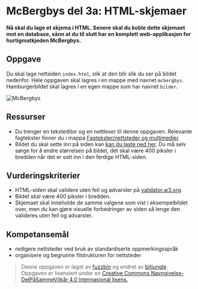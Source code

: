 McBergbys del 3a: HTML-skjemaer
==============================
**Nå skal du lage et skjema i HTML. Senere skal du koble dette skjemaet mot en database, sånn at du til slutt har en komplett web-applikasjon for hurtigmatkjeden McBergbys.**

Oppgave
-------
Du skal lage nettsiden `index.html`, slik at den blir slik du ser på bildet nedenfor. Hele oppgaven skal lagres i en mappe med navnet `mcbergbys`. Hamburgerbildet skal lagres i en egen mappe som har navnet `bilder`. 

![McBergbys](https://raw.githubusercontent.com/fagstoff/IT1/master/Bilder/mcbergbys-3.jpg)

Ressurser
---------
* Du trenger en teksteditor og en nettleser til denne oppgaven. Relevante fagtekster finner du i mappa [Fagtekster/nettsteder og multimedier](https://github.com/bitjungle/IT1/tree/master/Fagtekster/nettsteder%20og%20multimedier).
* Bildet du skal sette inn på siden kan [kan du laste ned her](https://raw.githubusercontent.com/fagstoff/IT1/master/Bilder/hamburgers.jpg). Du må selv sørge for å endre størrelsen på bildet, det skal være 400 piksler i bredden når det er satt inn i den ferdige HTML-siden.

Vurderingskriterier
-------------------
* HTML-siden skal validere uten feil og advarsler på [validator.w3.org](https://validator.w3.org/).
* Bildet skal være 400 piksler i bredden.
* Skjemaet skal inneholde de samme valgene som vist i eksempelbildet over, men du kan gjøre visuelle forbedringer av siden så lenge den valideres uten feil og advarsler.

Kompetansemål
-------------
* redigere nettsteder ved bruk av standardiserte oppmerkingsspråk
* organisere og begrunne filstrukturen for nettsteder

>Denne oppgaven er laget av [fuzzbin](https://github.com/fuzzbin) og endret av [bitjungle](https://github.com/bitjungle).  
>Oppgaven er lisensiert under en
>[Creative Commons Navngivelse-DelPåSammeVilkår 4.0 Internasjonal lisens.
](http://creativecommons.org/licenses/by-sa/4.0/)
